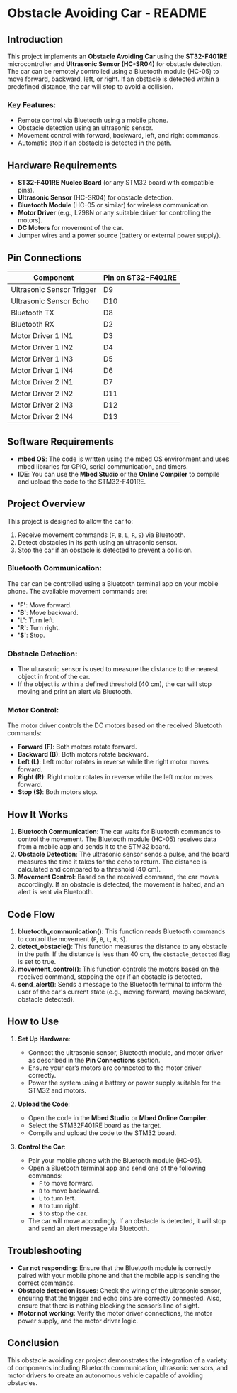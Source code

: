 # Obstacle Avoiding Car - README

## Introduction
This project implements an **Obstacle Avoiding Car** using the **ST32-F401RE** microcontroller and **Ultrasonic Sensor (HC-SR04)** for obstacle detection. The car can be remotely controlled using a Bluetooth module (HC-05) to move forward, backward, left, or right. If an obstacle is detected within a predefined distance, the car will stop to avoid a collision.

### Key Features:
- Remote control via Bluetooth using a mobile phone.
- Obstacle detection using an ultrasonic sensor.
- Movement control with forward, backward, left, and right commands.
- Automatic stop if an obstacle is detected in the path.

## Hardware Requirements
- **ST32-F401RE Nucleo Board** (or any STM32 board with compatible pins).
- **Ultrasonic Sensor** (HC-SR04) for obstacle detection.
- **Bluetooth Module** (HC-05 or similar) for wireless communication.
- **Motor Driver** (e.g., L298N or any suitable driver for controlling the motors).
- **DC Motors** for movement of the car.
- Jumper wires and a power source (battery or external power supply).

## Pin Connections
| **Component**            | **Pin on ST32-F401RE** |
|--------------------------|------------------------|
| Ultrasonic Sensor Trigger | D9                     |
| Ultrasonic Sensor Echo    | D10                    |
| Bluetooth TX              | D8                     |
| Bluetooth RX              | D2                     |
| Motor Driver 1 IN1        | D3                     |
| Motor Driver 1 IN2        | D4                     |
| Motor Driver 1 IN3        | D5                     |
| Motor Driver 1 IN4        | D6                     |
| Motor Driver 2 IN1        | D7                     |
| Motor Driver 2 IN2        | D11                    |
| Motor Driver 2 IN3        | D12                    |
| Motor Driver 2 IN4        | D13                    |

## Software Requirements
- **mbed OS**: The code is written using the mbed OS environment and uses mbed libraries for GPIO, serial communication, and timers.
- **IDE**: You can use the **Mbed Studio** or the **Online Compiler** to compile and upload the code to the STM32-F401RE.

## Project Overview
This project is designed to allow the car to:
1. Receive movement commands (`F`, `B`, `L`, `R`, `S`) via Bluetooth.
2. Detect obstacles in its path using an ultrasonic sensor.
3. Stop the car if an obstacle is detected to prevent a collision.

### Bluetooth Communication:
The car can be controlled using a Bluetooth terminal app on your mobile phone. The available movement commands are:
- **'F'**: Move forward.
- **'B'**: Move backward.
- **'L'**: Turn left.
- **'R'**: Turn right.
- **'S'**: Stop.

### Obstacle Detection:
- The ultrasonic sensor is used to measure the distance to the nearest object in front of the car.
- If the object is within a defined threshold (40 cm), the car will stop moving and print an alert via Bluetooth.
  
### Motor Control:
The motor driver controls the DC motors based on the received Bluetooth commands:
- **Forward (F)**: Both motors rotate forward.
- **Backward (B)**: Both motors rotate backward.
- **Left (L)**: Left motor rotates in reverse while the right motor moves forward.
- **Right (R)**: Right motor rotates in reverse while the left motor moves forward.
- **Stop (S)**: Both motors stop.

## How It Works
1. **Bluetooth Communication**: The car waits for Bluetooth commands to control the movement. The Bluetooth module (HC-05) receives data from a mobile app and sends it to the STM32 board.
2. **Obstacle Detection**: The ultrasonic sensor sends a pulse, and the board measures the time it takes for the echo to return. The distance is calculated and compared to a threshold (40 cm).
3. **Movement Control**: Based on the received command, the car moves accordingly. If an obstacle is detected, the movement is halted, and an alert is sent via Bluetooth.

## Code Flow
1. **bluetooth_communication()**: This function reads Bluetooth commands to control the movement (`F`, `B`, `L`, `R`, `S`).
2. **detect_obstacle()**: This function measures the distance to any obstacle in the path. If the distance is less than 40 cm, the `obstacle_detected` flag is set to true.
3. **movement_control()**: This function controls the motors based on the received command, stopping the car if an obstacle is detected.
4. **send_alert()**: Sends a message to the Bluetooth terminal to inform the user of the car's current state (e.g., moving forward, moving backward, obstacle detected).

## How to Use
1. **Set Up Hardware**:
   - Connect the ultrasonic sensor, Bluetooth module, and motor driver as described in the **Pin Connections** section.
   - Ensure your car’s motors are connected to the motor driver correctly.
   - Power the system using a battery or power supply suitable for the STM32 and motors.

2. **Upload the Code**:
   - Open the code in the **Mbed Studio** or **Mbed Online Compiler**.
   - Select the STM32F401RE board as the target.
   - Compile and upload the code to the STM32 board.

3. **Control the Car**:
   - Pair your mobile phone with the Bluetooth module (HC-05).
   - Open a Bluetooth terminal app and send one of the following commands:
     - `F` to move forward.
     - `B` to move backward.
     - `L` to turn left.
     - `R` to turn right.
     - `S` to stop the car.
   - The car will move accordingly. If an obstacle is detected, it will stop and send an alert message via Bluetooth.

## Troubleshooting
- **Car not responding**: Ensure that the Bluetooth module is correctly paired with your mobile phone and that the mobile app is sending the correct commands.
- **Obstacle detection issues**: Check the wiring of the ultrasonic sensor, ensuring that the trigger and echo pins are correctly connected. Also, ensure that there is nothing blocking the sensor’s line of sight.
- **Motor not working**: Verify the motor driver connections, the motor power supply, and the motor driver logic.

## Conclusion
This obstacle avoiding car project demonstrates the integration of a variety of components including Bluetooth communication, ultrasonic sensors, and motor drivers to create an autonomous vehicle capable of avoiding obstacles.
